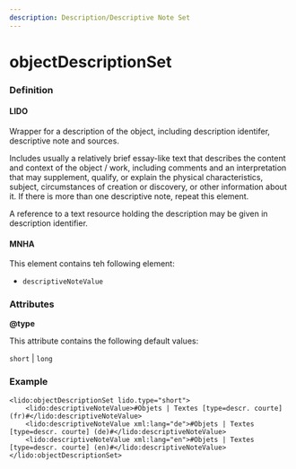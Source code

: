 ```yaml
---
description: Description/Descriptive Note Set
---
```


# objectDescriptionSet

### Definition

#### LIDO

Wrapper for a description of the object, including description identifer, descriptive note and sources.

Includes usually a relatively brief essay-like text that describes the content and context of the object / work, including comments and an interpretation that may supplement, qualify, or explain the physical characteristics, subject, circumstances of creation or discovery, or other information about it. If there is more than one descriptive note, repeat this element.

A reference to a text resource holding the description may be given in description identifier.

#### MNHA

This element contains teh following element:

* `descriptiveNoteValue`

### Attributes

**@type**

This attribute contains the following default values:

`short` \| `long`

### Example

```markup
<lido:objectDescriptionSet lido.type="short">
    <lido:descriptiveNoteValue>#Objets | Textes [type=descr. courte] (fr)#</lido:descriptiveNoteValue>
    <lido:descriptiveNoteValue xml:lang="de">#Objets | Textes [type=descr. courte] (de)#</lido:descriptiveNoteValue>
    <lido:descriptiveNoteValue xml:lang="en">#Objets | Textes [type=descr. courte] (en)#</lido:descriptiveNoteValue>
</lido:objectDescriptionSet>
```




